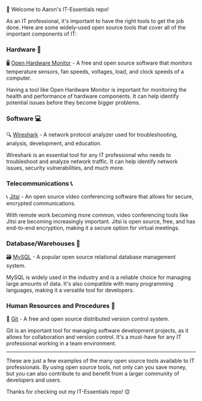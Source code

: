 👋 Welcome to Aaron's IT-Essentials repo!

As an IT professional, it's important to have the right tools to get the job done. Here are some widely-used open source tools that cover all of the important components of IT:

### Hardware 🔧

🖥️ [Open Hardware Monitor](https://openhardwaremonitor.org/) - A free and open source software that monitors temperature sensors, fan speeds, voltages, load, and clock speeds of a computer.

Having a tool like Open Hardware Monitor is important for monitoring the health and performance of hardware components. It can help identify potential issues before they become bigger problems.

### Software 💻

🔍 [Wireshark](https://www.wireshark.org/) - A network protocol analyzer used for troubleshooting, analysis, development, and education.

Wireshark is an essential tool for any IT professional who needs to troubleshoot and analyze network traffic. It can help identify network issues, security vulnerabilities, and much more.

### Telecommunications 📞

📞 [Jitsi](https://jitsi.org/) - An open source video conferencing software that allows for secure, encrypted communications.

With remote work becoming more common, video conferencing tools like Jitsi are becoming increasingly important. Jitsi is open source, free, and has end-to-end encryption, making it a secure option for virtual meetings.

### Database/Warehouses 💾

🗃️ [MySQL](https://www.mysql.com/) - A popular open source relational database management system.

MySQL is widely used in the industry and is a reliable choice for managing large amounts of data. It's also compatible with many programming languages, making it a versatile tool for developers.

### Human Resources and Procedures 🤝

📖 [Git](https://git-scm.com/) - A free and open source distributed version control system.

Git is an important tool for managing software development projects, as it allows for collaboration and version control. It's a must-have for any IT professional working in a team environment.

---

These are just a few examples of the many open source tools available to IT professionals. By using open source tools, not only can you save money, but you can also contribute to and benefit from a larger community of developers and users.

Thanks for checking out my IT-Essentials repo! 😊
